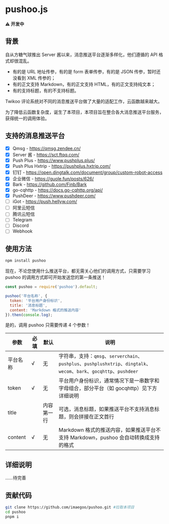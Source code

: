 # pushoo.js

**⚠ 开发中**

## 背景

自从方糖气球推出 Server 酱以来，消息推送平台逐渐多样化，他们遵循的 API 格式却很混乱。

* 有的是 URL 地址传参，有的是 form 表单传参，有的是 JSON 传参，暂时还没看到 XML 传参的；
* 有的正文支持 Markdown，有的正文支持 HTML，有的正文支持纯文本；
* 有的支持标题，有的不支持标题。

Twikoo 评论系统对不同的消息推送平台做了大量的适配工作，云函数越来越大。

为了降低云函数复杂度，诞生了本项目，本项目旨在整合各大消息推送平台服务，获得统一的调用体验。

## 支持的消息推送平台

- [x] Qmsg - https://qmsg.zendee.cn/
- [x] Server 酱 - https://sct.ftqq.com/
- [x] Push Plus - https://www.pushplus.plus/
- [x] Push Plus Hxtrip - https://pushplus.hxtrip.com/
- [x] 钉钉 - https://open.dingtalk.com/document/group/custom-robot-access
- [x] 企业微信 - https://guole.fun/posts/626/
- [x] Bark - https://github.com/Finb/Bark
- [x] go-cqhttp - https://docs.go-cqhttp.org/api/
- [x] PushDeer - https://www.pushdeer.com/
- [ ] iGot - https://push.hellyw.com/
- [ ] 阿里云短信
- [ ] 腾讯云短信
- [ ] Telegram
- [ ] Discord
- [ ] Webhook

## 使用方法

```bash
npm install pushoo
```

现在，不论您使用什么推送平台，都无需关心他们的调用方式，只需要学习 pushoo 的调用方式即可开始发送您的第一条推送！

```js
const pushoo = require('pushoo').default;

pushoo('平台名称', {
  token: '平台用户身份标识',
  title: '消息标题',
  content: 'Markdown 格式的推送内容'
}).then(console.log);
```

是的，调用 pushoo 只需要传递 4 个参数！

| 参数 | 必填 | 默认 | 说明 |
| ---- | ---- | ---- | ---- |
| 平台名称 | √ | 无 | 字符串，支持：`qmsg`、`serverchain`、`pushplus`、`pushplushxtrip`、`dingtalk`、`wecom`、`bark`、`gocqhttp`、`pushdeer` |
| token | √ | 无 | 平台用户身份标识，通常情况下是一串数字和字母组合，部分平台（如 gocqhttp）见下方详细说明 |
| title | | 内容第一行 | 可选，消息标题，如果推送平台不支持消息标题，则会拼接在正文首行 |
| content | √ | 无 | Markdown 格式的推送内容，如果推送平台不支持 Markdown，pushoo 会自动转换成支持的格式 |

## 详细说明

……待完善

## 贡献代码

```bash
git clone https://github.com/imaegoo/pushoo.git #拉取本项目
cd pushoo
pnpm i
```
